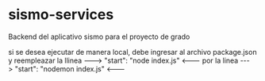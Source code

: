 # sismo-services
Backend del aplicativo sismo para el proyecto de grado

si se desea ejecutar de manera local, debe ingresar al archivo 
package.json y reempleazar la llinea ---> "start": "node index.js" <--- 
por la linea ---> "start": "nodemon index.js" <---

